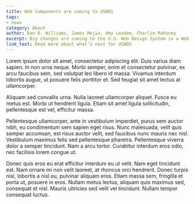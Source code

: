 ```yaml
---
title: Web Components are coming to USWDS
tags:
- news
category: About
author: Dan O. Williams, James Mejia, Amy Leadem, Charlie Mahoney
excerpt: Big changes are coming to the U.S. Web Design System in a Web Components-based generation. Ideal for small teams with limited development resources, this next generation of the design system promises to be a practical, usable, powerful tool for designers and developers to do their work.
link_text: Read more about what’s next for USWDS
---
```


Lorem ipsum dolor sit amet, consectetur adipiscing elit. Duis varius diam sapien. In non urna neque. Morbi semper, enim et consectetur pulvinar, ex arcu faucibus sem, sed volutpat leo libero id massa. Vivamus interdum lobortis augue, ut posuere felis porttitor et. Sed feugiat sit amet lectus at ullamcorper.

Aliquam sed convallis urna. Nulla laoreet ullamcorper aliquet. Fusce eu metus est. Morbi ut hendrerit ligula. Etiam sit amet ligula sollicitudin, pellentesque est vel, efficitur massa.

Pellentesque ullamcorper, ante in vestibulum imperdiet, purus sem auctor nibh, eu condimentum sem sapien eget risus. Nunc malesuada, velit quis semper accumsan, est risus auctor velit, sed faucibus nunc mauris nec nisl. Vestibulum maximus felis sed pellentesque pharetra. Pellentesque viverra dolor a semper tincidunt. Nam a arcu tortor. Curabitur interdum eros odio, nec facilisis lorem congue ut.

Donec quis eros eu erat efficitur interdum eu ut velit. Nam eget tincidunt est. Nam ornare mi non velit laoreet, at rhoncus orci hendrerit. Donec turpis nisl, lobortis a nisl eu, pulvinar aliquam eros. Etiam massa sem, fringilla et porta ut, posuere in eros. Nullam metus lectus, aliquam quis maximus sed, consequat et nisl. Mauris ultricies sed velit vel tincidunt. Nullam tempor consequat luctus.